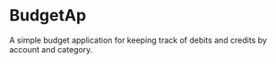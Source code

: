 # BudgetAp
A simple budget application for keeping track of debits and credits by account and category.
